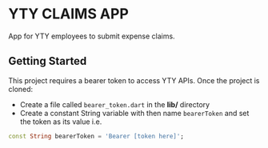 # YTY CLAIMS APP 

App for YTY employees to submit expense claims.

## Getting Started

This project requires a bearer token to access YTY APIs. 
Once the project is cloned:
- Create a file called `bearer_token.dart` in the **lib/** directory
- Create a constant String variable with then name `bearerToken` and set the token as its value i.e. 
```dart
const String bearerToken = 'Bearer [token here]';
```